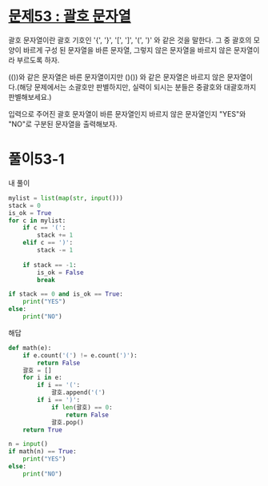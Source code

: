# [문제53 : 괄호 문자열](https://www.notion.so/53-fa3379802886461b8bf73c478ccb2b7c)

괄호 문자열이란 괄호 기호인 '{', '}', '[', ']', '(', ')' 와 같은 것을 말한다. 그 중 괄호의 모양이 바르게 구성 된 문자열을 바른 문자열, 그렇지 않은 문자열을 바르지 않은 문자열이라 부르도록 하자. 

(())와 같은 문자열은 바른 문자열이지만 ()()) 와 같은 문자열은 바르지 않은 문자열이다.(해당 문제에서는 소괄호만 판별하지만, 실력이 되시는 분들은 중괄호와 대괄호까지 판별해보세요.)

입력으로 주어진 괄호 문자열이 바른 문자열인지 바르지 않은 문자열인지 "YES"와 "NO"로 구분된 문자열을 출력해보자.

# 풀이53-1

내 풀이
``` python
mylist = list(map(str, input()))
stack = 0
is_ok = True
for c in mylist:
    if c == '(':
        stack += 1
    elif c == ')':
        stack -= 1
    
    if stack == -1:
        is_ok = False
        break

if stack == 0 and is_ok == True:
    print("YES")
else:
    print("NO")
```

해답
``` python
def math(e):
    if e.count('(') != e.count(')'):
        return False
    괄호 = []
    for i in e:
        if i == '(':
            괄호.append('(')
        if i == ')':
            if len(괄호) == 0:
                return False
            괄호.pop()
    return True

n = input()
if math(n) == True:
	print("YES")
else:
	print("NO")
```